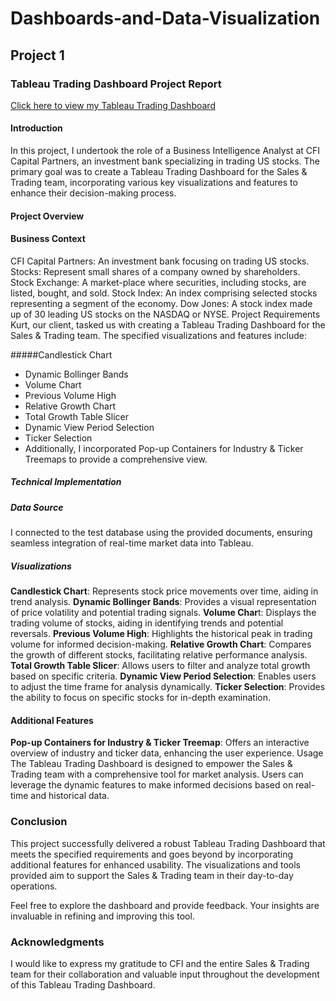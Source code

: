 # Dashboards-and-Data-Visualization

## Project 1
### Tableau Trading Dashboard Project Report
[ Click here to view my Tableau Trading Dashboard](https://public.tableau.com/views/TradingDashboardCompleted_17052013529250/DowJonesTechnicalAnalysis?:language=en-US&publish=yes&:display_count=n&:origin=viz_share_link)


#### Introduction
In this project, I undertook the role of a Business Intelligence Analyst at CFI Capital Partners, an investment bank specializing in trading US stocks. The primary goal was to create a Tableau Trading Dashboard for the Sales & Trading team, incorporating various key visualizations and features to enhance their decision-making process.

#### Project Overview
#### Business Context
CFI Capital Partners: An investment bank focusing on trading US stocks.
Stocks: Represent small shares of a company owned by shareholders.
Stock Exchange: A market-place where securities, including stocks, are listed, bought, and sold.
Stock Index: An index comprising selected stocks representing a segment of the economy.
Dow Jones: A stock index made up of 30 leading US stocks on the NASDAQ or NYSE.
Project Requirements
Kurt, our client, tasked us with creating a Tableau Trading Dashboard for the Sales & Trading team. The specified visualizations and features include:

#####Candlestick Chart
- Dynamic Bollinger Bands
- Volume Chart
- Previous Volume High
- Relative Growth Chart
- Total Growth Table Slicer
- Dynamic View Period Selection
- Ticker Selection
- Additionally, I incorporated Pop-up Containers for Industry & Ticker Treemaps to provide a comprehensive view.

##### Technical Implementation
##### Data Source
I connected to the test database using the provided documents, ensuring seamless integration of real-time market data into Tableau.

##### Visualizations
**Candlestick Chart**: Represents stock price movements over time, aiding in trend analysis.
**Dynamic Bollinger Bands**: Provides a visual representation of price volatility and potential trading signals.
**Volume Char**t: Displays the trading volume of stocks, aiding in identifying trends and potential reversals.
**Previous Volume High**: Highlights the historical peak in trading volume for informed decision-making.
**Relative Growth Chart**: Compares the growth of different stocks, facilitating relative performance analysis.
**Total Growth Table Slicer**: Allows users to filter and analyze total growth based on specific criteria.
**Dynamic View Period Selection**: Enables users to adjust the time frame for analysis dynamically.
**Ticker Selection**: Provides the ability to focus on specific stocks for in-depth examination.

#### Additional Features

**Pop-up Containers for Industry & Ticker Treemap**: Offers an interactive overview of industry and ticker data, enhancing the user experience.
Usage
The Tableau Trading Dashboard is designed to empower the Sales & Trading team with a comprehensive tool for market analysis. Users can leverage the dynamic features to make informed decisions based on real-time and historical data.

### Conclusion
This project successfully delivered a robust Tableau Trading Dashboard that meets the specified requirements and goes beyond by incorporating additional features for enhanced usability. The visualizations and tools provided aim to support the Sales & Trading team in their day-to-day operations.

Feel free to explore the dashboard and provide feedback. Your insights are invaluable in refining and improving this tool.

### Acknowledgments
I would like to express my gratitude to CFI and the entire Sales & Trading team for their collaboration and valuable input throughout the development of this Tableau Trading Dashboard.


